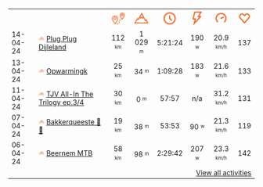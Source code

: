 <table>
    <tr>
        <th></th>
        <th></th>
        <th align="center"><img src="https://raw.githubusercontent.com/robiningelbrecht/strava-activities/master/public/distance.svg" width="30" alt="distance" title="distance"/></th>
        <th align="center"><img src="https://raw.githubusercontent.com/robiningelbrecht/strava-activities/master/public/elevation.svg" width="30" alt="elevation" title="elevation"/></th>
        <th align="center"><img src="https://raw.githubusercontent.com/robiningelbrecht/strava-activities/master/public/time.svg" width="30" alt="time" title="time"/></th>
        <th align="center"><img src="https://raw.githubusercontent.com/robiningelbrecht/strava-activities/master/public/average-watt.svg" width="30" alt="average watts" title="average watts"/></th>
        <th align="center"><img src="https://raw.githubusercontent.com/robiningelbrecht/strava-activities/master/public/average-speed.svg" width="30" alt="average speed" title="average speed"/></th>
        <th align="center"><img src="https://raw.githubusercontent.com/robiningelbrecht/strava-activities/master/public/heart-rate.svg" width="30" alt="average heart rate" title="average heart rate"/></th>
    </tr>
            <tr>
            <td>14-04-24</td>
            <td>
                <img src="https://raw.githubusercontent.com/robiningelbrecht/strava-activities/master/public/activity-ride.svg" width="12" alt="Plug Plug Dijleland" title="Plug Plug Dijleland"/>
<a href="https://www.strava.com/activities/11180566757" title="Kcal: 2738 | Gear: None ">Plug Plug Dijleland</a>
            </td>
            <td align="center">112 <sup><sub>km</sub></sup></td>
            <td align="center">1 029 <sup><sub>m</sub></sup></td>
            <td align="center">5:21:24</td>
            <td align="center">190 <sup><sub>w</sub></sup></td>
            <td align="center">20.9 <sup><sub>km/h</sub></sup></td>
            <td align="center">137</td>
        </tr>
            <tr>
            <td>13-04-24</td>
            <td>
                <img src="https://raw.githubusercontent.com/robiningelbrecht/strava-activities/master/public/activity-ride.svg" width="12" alt="Opwarmingk" title="Opwarmingk"/>
<a href="https://www.strava.com/activities/11172057968" title="Kcal: 646 | Gear: None ">Opwarmingk</a>
            </td>
            <td align="center">25 <sup><sub>km</sub></sup></td>
            <td align="center">34 <sup><sub>m</sub></sup></td>
            <td align="center">1:09:28</td>
            <td align="center">183 <sup><sub>w</sub></sup></td>
            <td align="center">21.6 <sup><sub>km/h</sub></sup></td>
            <td align="center">133</td>
        </tr>
            <tr>
            <td>11-04-24</td>
            <td>
                <img src="https://raw.githubusercontent.com/robiningelbrecht/strava-activities/master/public/activity-ride.svg" width="12" alt="TJV All-In The Trilogy ep.3/4" title="TJV All-In The Trilogy ep.3/4"/>
<a href="https://www.strava.com/activities/11160002938" title="Kcal: 546 | Gear: None ">TJV All-In The Trilogy ep.3/4</a>
            </td>
            <td align="center">30 <sup><sub>km</sub></sup></td>
            <td align="center">0 <sup><sub>m</sub></sup></td>
            <td align="center">57:57</td>
            <td align="center">n/a</td>
            <td align="center">31.2 <sup><sub>km/h</sub></sup></td>
            <td align="center">131</td>
        </tr>
            <tr>
            <td>07-04-24</td>
            <td>
                <img src="https://raw.githubusercontent.com/robiningelbrecht/strava-activities/master/public/activity-ride.svg" width="12" alt="Bakkerqueeste 🥖🥐" title="Bakkerqueeste 🥖🥐"/>
<a href="https://www.strava.com/activities/11125052934" title="Kcal: 468 | Gear: None ">Bakkerqueeste 🥖🥐</a>
            </td>
            <td align="center">19 <sup><sub>km</sub></sup></td>
            <td align="center">38 <sup><sub>m</sub></sup></td>
            <td align="center">53:53</td>
            <td align="center">90 <sup><sub>w</sub></sup></td>
            <td align="center">21.3 <sup><sub>km/h</sub></sup></td>
            <td align="center">119</td>
        </tr>
            <tr>
            <td>06-04-24</td>
            <td>
                <img src="https://raw.githubusercontent.com/robiningelbrecht/strava-activities/master/public/activity-ride.svg" width="12" alt="Beernem MTB" title="Beernem MTB"/>
<a href="https://www.strava.com/activities/11120626095" title="Kcal: 1420 | Gear: None ">Beernem MTB</a>
            </td>
            <td align="center">58 <sup><sub>km</sub></sup></td>
            <td align="center">98 <sup><sub>m</sub></sup></td>
            <td align="center">2:29:42</td>
            <td align="center">207 <sup><sub>w</sub></sup></td>
            <td align="center">23.3 <sup><sub>km/h</sub></sup></td>
            <td align="center">142</td>
        </tr>
                <tr>
            <td colspan="8" align="right"><a href="https://github.com/robiningelbrecht/strava-activities#activities">View all activities</a></td>
        </tr>
    </table>
